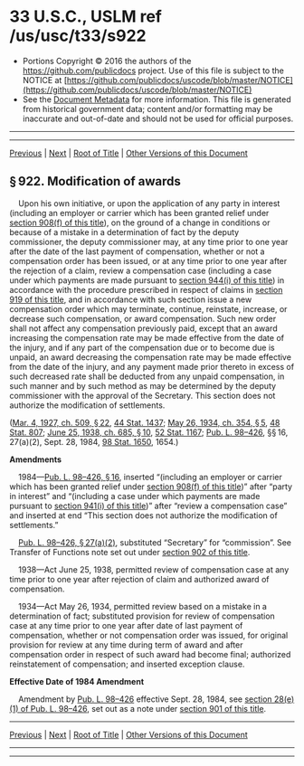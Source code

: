 ---
---

# 33 U.S.C., USLM ref /us/usc/t33/s922

* Portions Copyright © 2016 the authors of the https://github.com/publicdocs project.
  Use of this file is subject to the NOTICE at [https://github.com/publicdocs/uscode/blob/master/NOTICE](https://github.com/publicdocs/uscode/blob/master/NOTICE)
* See the [Document Metadata](././../../../..//README.md) for more information.
  This file is generated from historical government data; content and/or formatting may be inaccurate and out-of-date and should not be used for official purposes.

----------
----------

[Previous](./../../../..//us/usc/t33/ch18/m__us_usc_t33_s921a.md) | [Next](./../../../..//us/usc/t33/ch18/m__us_usc_t33_s923.md) | [Root of Title](./../../../../) | [Other Versions of this Document](https://publicdocs.github.io/go/links?ns=uslm&ref=%2Fus%2Fusc%2Ft33%2Fs922)

## § 922. Modification of awards

    Upon his own initiative, or upon the application of any party in interest (including an employer or carrier which has been granted relief under [section 908(f) of this title][/us/usc/t33/s908/f]), on the ground of a change in conditions or because of a mistake in a determination of fact by the deputy commissioner, the deputy commissioner may, at any time prior to one year after the date of the last payment of compensation, whether or not a compensation order has been issued, or at any time prior to one year after the rejection of a claim, review a compensation case (including a case under which payments are made pursuant to [section 944(i) of this title][/us/usc/t33/s944/i]) in accordance with the procedure prescribed in respect of claims in [section 919 of this title][/us/usc/t33/s919], and in accordance with such section issue a new compensation order which may terminate, continue, reinstate, increase, or decrease such compensation, or award compensation. Such new order shall not affect any compensation previously paid, except that an award increasing the compensation rate may be made effective from the date of the injury, and if any part of the compensation due or to become due is unpaid, an award decreasing the compensation rate may be made effective from the date of the injury, and any payment made prior thereto in excess of such decreased rate shall be deducted from any unpaid compensation, in such manner and by such method as may be determined by the deputy commissioner with the approval of the Secretary. This section does not authorize the modification of settlements.

([Mar. 4, 1927, ch. 509, § 22][/us/act/1927-03-04/ch509/s22], [44 Stat. 1437][/us/stat/44/1437]; [May 26, 1934, ch. 354, § 5][/us/act/1934-05-26/ch354/s5], [48 Stat. 807][/us/stat/48/807]; [June 25, 1938, ch. 685, § 10][/us/act/1938-06-25/ch685/s10], [52 Stat. 1167][/us/stat/52/1167]; [Pub. L. 98–426][/us/pl/98/426], §§ 16, 27(a)(2), Sept. 28, 1984, [98 Stat. 1650][/us/stat/98/1650], 1654.)

 __Amendments__ 

    1984—[Pub. L. 98–426, § 16][/us/pl/98/426/s16], inserted “(including an employer or carrier which has been granted relief under [section 908(f) of this title][/us/usc/t33/s908/f])” after “party in interest” and “(including a case under which payments are made pursuant to [section 941(i) of this title][/us/usc/t33/s941/i])” after “review a compensation case” and inserted at end “This section does not authorize the modification of settlements.”

    [Pub. L. 98–426, § 27(a)(2)][/us/pl/98/426/s27/a/2], substituted “Secretary” for “commission”. See Transfer of Functions note set out under [section 902 of this title][/us/usc/t33/s902].

    1938—Act June 25, 1938, permitted review of compensation case at any time prior to one year after rejection of claim and authorized award of compensation.

    1934—Act May 26, 1934, permitted review based on a mistake in a determination of fact; substituted provision for review of compensation case at any time prior to one year after date of last payment of compensation, whether or not compensation order was issued, for original provision for review at any time during term of award and after compensation order in respect of such award had become final; authorized reinstatement of compensation; and inserted exception clause.

 __Effective Date of 1984 Amendment__ 

    Amendment by [Pub. L. 98–426][/us/pl/98/426] effective Sept. 28, 1984, see [section 28(e)(1) of Pub. L. 98–426][/us/pl/98/426/s28/e/1], set out as a note under [section 901 of this title][/us/usc/t33/s901].

----------

[Previous](./../../../..//us/usc/t33/ch18/m__us_usc_t33_s921a.md) | [Next](./../../../..//us/usc/t33/ch18/m__us_usc_t33_s923.md) | [Root of Title](./../../../../) | [Other Versions of this Document](https://publicdocs.github.io/go/links?ns=uslm&ref=%2Fus%2Fusc%2Ft33%2Fs922)

----------
----------

[/us/usc/t33/s908/f]: https://publicdocs.github.io/go/links?ns=uslm&ref=%2Fus%2Fusc%2Ft33%2Fs908%2Ff
[/us/usc/t33/s944/i]: https://publicdocs.github.io/go/links?ns=uslm&ref=%2Fus%2Fusc%2Ft33%2Fs944%2Fi
[/us/usc/t33/s919]: https://publicdocs.github.io/go/links?ns=uslm&ref=%2Fus%2Fusc%2Ft33%2Fs919
[/us/act/1927-03-04/ch509/s22]: https://publicdocs.github.io/go/links?ns=uslm&ref=%2Fus%2Fact%2F1927-03-04%2Fch509%2Fs22
[/us/stat/44/1437]: https://publicdocs.github.io/go/links?ns=uslm&ref=%2Fus%2Fstat%2F44%2F1437
[/us/act/1934-05-26/ch354/s5]: https://publicdocs.github.io/go/links?ns=uslm&ref=%2Fus%2Fact%2F1934-05-26%2Fch354%2Fs5
[/us/stat/48/807]: https://publicdocs.github.io/go/links?ns=uslm&ref=%2Fus%2Fstat%2F48%2F807
[/us/act/1938-06-25/ch685/s10]: https://publicdocs.github.io/go/links?ns=uslm&ref=%2Fus%2Fact%2F1938-06-25%2Fch685%2Fs10
[/us/stat/52/1167]: https://publicdocs.github.io/go/links?ns=uslm&ref=%2Fus%2Fstat%2F52%2F1167
[/us/pl/98/426]: https://publicdocs.github.io/go/links?ns=uslm&ref=%2Fus%2Fpl%2F98%2F426
[/us/stat/98/1650]: https://publicdocs.github.io/go/links?ns=uslm&ref=%2Fus%2Fstat%2F98%2F1650
[/us/pl/98/426/s16]: https://publicdocs.github.io/go/links?ns=uslm&ref=%2Fus%2Fpl%2F98%2F426%2Fs16
[/us/usc/t33/s908/f]: https://publicdocs.github.io/go/links?ns=uslm&ref=%2Fus%2Fusc%2Ft33%2Fs908%2Ff
[/us/usc/t33/s941/i]: https://publicdocs.github.io/go/links?ns=uslm&ref=%2Fus%2Fusc%2Ft33%2Fs941%2Fi
[/us/pl/98/426/s27/a/2]: https://publicdocs.github.io/go/links?ns=uslm&ref=%2Fus%2Fpl%2F98%2F426%2Fs27%2Fa%2F2
[/us/usc/t33/s902]: https://publicdocs.github.io/go/links?ns=uslm&ref=%2Fus%2Fusc%2Ft33%2Fs902
[/us/pl/98/426]: https://publicdocs.github.io/go/links?ns=uslm&ref=%2Fus%2Fpl%2F98%2F426
[/us/pl/98/426/s28/e/1]: https://publicdocs.github.io/go/links?ns=uslm&ref=%2Fus%2Fpl%2F98%2F426%2Fs28%2Fe%2F1
[/us/usc/t33/s901]: https://publicdocs.github.io/go/links?ns=uslm&ref=%2Fus%2Fusc%2Ft33%2Fs901


